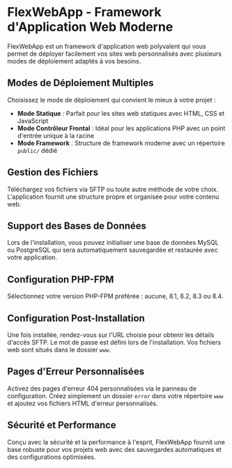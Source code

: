 # FlexWebApp - Framework d'Application Web Moderne

FlexWebApp est un framework d'application web polyvalent qui vous permet de déployer facilement vos sites web personnalisés avec plusieurs modes de déploiement adaptés à vos besoins.

## <i class="fas fa-rocket"></i> Modes de Déploiement Multiples

Choisissez le mode de déploiement qui convient le mieux à votre projet :

- **Mode Statique** : Parfait pour les sites web statiques avec HTML, CSS et JavaScript
- **Mode Contrôleur Frontal** : Idéal pour les applications PHP avec un point d'entrée unique à la racine
- **Mode Framework** : Structure de framework moderne avec un répertoire `public/` dédié

## <i class="fas fa-folder"></i> Gestion des Fichiers

Téléchargez vos fichiers via SFTP ou toute autre méthode de votre choix. L'application fournit une structure propre et organisée pour votre contenu web.

## <i class="fas fa-database"></i> Support des Bases de Données

Lors de l'installation, vous pouvez initialiser une base de données MySQL ou PostgreSQL qui sera automatiquement sauvegardée et restaurée avec votre application.

## <i class="fas fa-bolt"></i> Configuration PHP-FPM

Sélectionnez votre version PHP-FPM préférée : aucune, 8.1, 8.2, 8.3 ou 8.4.

## <i class="fas fa-wrench"></i> Configuration Post-Installation

Une fois installée, rendez-vous sur l'URL choisie pour obtenir les détails d'accès SFTP. Le mot de passe est défini lors de l'installation. Vos fichiers web sont situés dans le dossier `www`.

## <i class="fas fa-palette"></i> Pages d'Erreur Personnalisées

Activez des pages d'erreur 404 personnalisées via le panneau de configuration. Créez simplement un dossier `error` dans votre répertoire `www` et ajoutez vos fichiers HTML d'erreur personnalisés.

## <i class="fas fa-shield-alt"></i> Sécurité et Performance

Conçu avec la sécurité et la performance à l'esprit, FlexWebApp fournit une base robuste pour vos projets web avec des sauvegardes automatiques et des configurations optimisées. 
